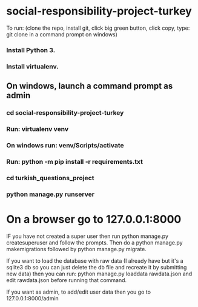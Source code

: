 # social-responsibility-project-turkey

To run: (clone the repo, install git, click big green button, click copy, type: git clone <paste here without angled brackets> in a command prompt on windows)

### Install Python 3.

### Install virtualenv.

## On windows, launch a command prompt as admin

### cd social-responsibility-project-turkey

### Run: virtualenv venv

### On windows run: venv/Scripts/activate

### Run: python -m pip install -r requirements.txt 

### cd turkish_questions_project

### python manage.py runserver

# On a browser go to 127.0.0.1:8000

IF you have not created a super user then run python manage.py createsuperuser and follow the prompts.  Then do a python manage.py makemigrations followed by python manage.py migrate.

If you want to load the database with raw data (I already have but it's a sqlite3 db so you can just delete the db file and recreate it by submitting new data) then you can run: python manage.py loaddata rawdata.json and edit rawdata.json before running that command.

If you want as admin, to add/edit user data then you go to 127.0.0.1:8000/admin
